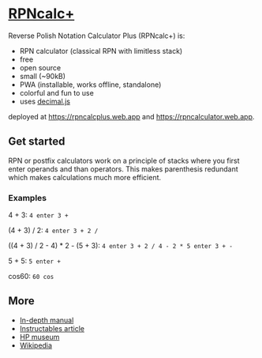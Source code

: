 # [RPNcalc+](https://rpncalcplus.web.app)

Reverse Polish Notation Calculator Plus (RPNcalc+) is:

- RPN calculator (classical RPN with limitless stack)
- free 
- open source 
- small (~90kB)
- PWA (installable, works offline, standalone)
- colorful and fun to use
- uses [decimal.js](https://github.com/MikeMcl/decimal.js)

deployed at https://rpncalcplus.web.app and https://rpncalculator.web.app.

## Get started

RPN or postfix calculators work on a principle of stacks where you first enter operands and than operators. This makes parenthesis redundant which makes calculations much more efficient.

### Examples

4 + 3: `4 enter 3 +`

(4 + 3) / 2: `4 enter 3 + 2 /`

((4 + 3) / 2 - 4) * 2 - (5 + 3): `4 enter 3 + 2 / 4 - 2 * 5 enter 3 + -`

5 + 5: `5 enter +`

cos60: `60 cos`

## More

- [In-depth manual](https://hansklav.home.xs4all.nl/rpn)
- [Instructables article](https://www.instructables.com/id/How-to-Use-Reverse-Polish-Notation-on-a-Calculator)
- [HP museum](https://www.hpmuseum.org)
- [Wikipedia](https://en.wikipedia.org/wiki/Reverse_Polish_notation)